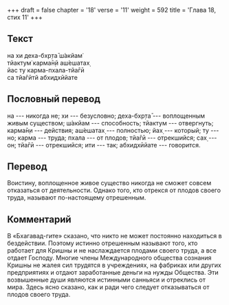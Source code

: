 +++
draft = false
chapter = '18'
verse = '11'
weight = 592
title = 'Глава 18, стих 11'
+++
## Текст

на хи деха-бхр̣та̄ ш́акйам̇  
тйактум̇ карма̄н̣й аш́ешатах̣  
йас ту карма-пхала-тйа̄гӣ  
са тйа̄гӣтй абхидхӣйате

## Пословный перевод

на --- никогда не; хи --- безусловно; деха-бхр̣та̄ --- воплощенным живым
существом; ш́акйам --- способность; тйактум --- отвергнуть; карма̄н̣и ---
действия; аш́ешатах̣ --- полностью; йах̣ --- который; ту --- но; карма ---
труда; пхала --- от плодов; тйа̄гӣ --- отрекшийся; сах̣ --- он; тйа̄гӣ ---
отрекшийся; ити --- так; абхидхӣйате --- говорится.

## Перевод

Воистину, воплощенное живое существо никогда не сможет совсем отказаться
от деятельности. Однако того, кто отрекся от плодов своего труда,
называют по-настоящему отрешенным.

## Комментарий

В «Бхагавад-гите» сказано, что никто не может постоянно находиться в
бездействии. Поэтому истинно отрешенным называют того, кто работает для
Кришны и не наслаждается плодами своего труда, а все отдает Господу.
Многие члены Международного общества сознания Кришны не жалея сил
трудятся в учреждениях, на фабриках или других предприятиях и отдают
заработанные деньги на нужды Общества. Эти возвышенные души являются
истинными санньяси и отреклись от мира. Здесь ясно сказано, как и ради
чего следует отказываться от плодов своего труда.

